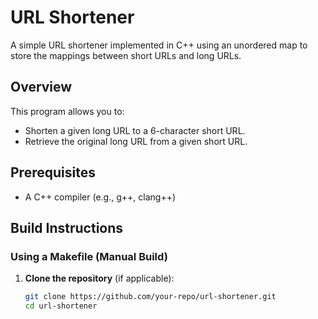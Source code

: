 # URL Shortener

A simple URL shortener implemented in C++ using an unordered map to store the mappings between short URLs and long URLs.

## Overview

This program allows you to:

- Shorten a given long URL to a 6-character short URL.
- Retrieve the original long URL from a given short URL.

## Prerequisites

- A C++ compiler (e.g., g++, clang++)

## Build Instructions

### Using a Makefile (Manual Build)

1. **Clone the repository** (if applicable):
   ```sh
   git clone https://github.com/your-repo/url-shortener.git
   cd url-shortener
